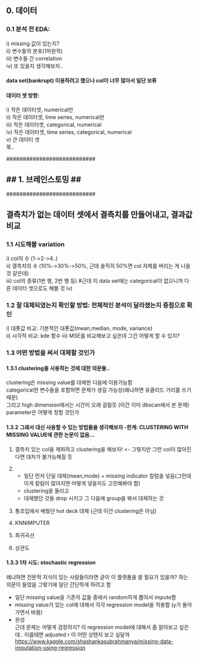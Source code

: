 ## 0. 데이터 
### 0.1 분석 전 EDA:
i) missing 값이 있는지?  
ii) 변수들의 분포(1차원적)  
iii) 변수들 간 correlation  
iv) 또 있을지 생각해보자..  

#### data set(bankrupt) 이용하려고 했으나 col이 너무 많아서 일단 보류  

#### 데이터 셋 방향: 
i) 작은 데이터셋, numerical만  
ii) 작은 데이터셋, time series, numerical만  
iii) 작은 데이터셋, categorical, numerical  
iv) 작은 데이터셋, time series, categorical, numerical    
v) 큰 데이터 셋  
쭉..  

###########################  
## ## 1. 브레인스토밍 ## ##  
###########################    
  
## 결측치가 없는 데이터 셋에서 결측치를 만들어내고, 결과값 비교  
### 1.1 시도해볼 variation  
i) col의 수 (1->2->4..)  
ii) 결측치의 수 (10%->30%->50%, 근데 솔직히 50%면 col 자체를 버리는 게 나을 것 같은데)  
iii) col의 종류(1번 행, 2번 행 등) #근데 이 data set에는 categorical이 없으니까 다른 데이터 셋으로도 해볼 것 
iv) 

### 1.2 잘 대체되였는지 확인할 방법: 전체적인 분석이 달라졌는지 중점으로 확인  
i) 대푯값 비교: 기본적인 대푯값(mean,median, mode, variance)  
ii) 시각적 비교: kde 함수
iii) MSE를 비교해보고 싶은데 그건 어떻게 할 수 있지? 

### 1.3 어떤 방법을 써서 대체할 것인가
####  1.3.1 clustering을 사용하는 것에 대한 의문들..
clustering은 missing value를 대체한 다음에 이용가능함  
categorical한 변수들을 포함하면 문제가 생길 가능성(왜냐하면 유클리드 거리를 쓰기 때문)  
그리고 high dimension에서는 시간이 오래 걸릴듯 (이건 이미 dbscan에서 본 문제)  
parameter은 어떻게 정할 것인가  

#### 1.3.2 그래서 대신 사용할 수 있는 방법들을 생각해보자 -한계: CLUSTERING WITH MISSING VALUE에 관한 논문이 없음... 
1. 결측치 있는 col을 제외하고 clustering을 해보자! <- 그렇지만 그런 col이 많아진다면 대처가 불가능해질 듯  
2. 
    - 일단 먼저 단일 대체(mean,mode) + missing indicator 칼럼을 넣음(그런데 이게 칼럼이 많아지면 어떻게 넣을지도 고민해봐야 함)
    - clustering을 돌리고 
    - 대체했던 것들 drop 시키고 그 다음에 group을 봐서 대체하는 것
3. 통조입에서 배웠던 hot deck 대체 (근데 이건 clustering은 아님)
4. KNNIMPUTER  
  
5. 회귀곡선
6. 상관도

#### 1.3.3 1차 시도: stochastic regression  
왜냐하면 전문적 지식이 있는 사람들이라면 굳이 이 플랫폼을 쓸 필요가 있을까? 하는 의문이 들었음
그렇기에 일단 간단하게 하려고 함  
- 일단 missing value을 기존의 값들 중에서 random하게 뽑아서 impute함 
- missing value가 있는 col에 대해서 각각 regression model을 적용함 (y가 돌아가면서 바뀜)
- 완성  
    근데 문제는 어떻게 검정하지? 이 regression model에 대해서 좀 알아보고 싶은데.. 이를테면 adjusted r 이 어떤 상탠지 보고 싶달까
https://www.kaggle.com/shashankasubrahmanya/missing-data-imputation-using-regression
